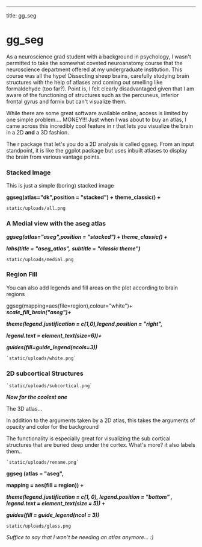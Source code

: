 ---
title: gg_seg

# **gg_seg**



  As a neuroscience grad student with a background in psychology, I wasn't permitted to take the somewhat coveted neuroanatomy course that the neuroscience department offered at my undergraduate institution. This course was all the hype! Dissecting sheep brains, carefully studying brain structures with the help of atlases and coming out smelling like formaldehyde (too far?). Point is, I felt clearly disadvantaged given that I am aware of the functioning of structures such as the percuneus, inferior frontal gyrus and fornix but can't visualize them. 
  
  
  While there are some great software available online, access is limited by one simple problem.... MONEY!!!
Just when I was about to buy an atlas, I came across this incredibly cool feature in r that lets you visualize the brain in a 2D **and** a 3D fashion. 

  The r package that let's you do a 2D analysis is called ggseg. From an input standpoint, it is like the ggplot package but uses inbuilt atlases to display the brain from various vantage points. 

### Stacked Image
This is just a simple (boring) stacked image

**ggseg(atlas="dk",position = "stacked") +**
  **theme_classic() +**
  
  
  
  
  `static/uploads/all.png`
  

### A Medial view with the aseg atlas 


***ggseg(atlas="aseg",position = "stacked") + theme_classic() +***


***labs(title = "aseg_atlas",***
***subtitle = "classic theme")***

  `static/uploads/medial.png`



### Region Fill

You can also add legends and fill areas on the plot according to brain regions  

ggseg(mapping=aes(file=region),colour="white")+
  ***scale_fill_brain("aseg")+***
  
  ***theme(legend.justification = c(1,0),legend.position = "right",***
  
  ***legend.text = element_text(size=6))+***
        
  ***guides(fill=guide_legend(ncols=3))***
  
    `static/uploads/white.png`
    
### 2D subcortical Structures 


    `static/uploads/subcortical.png`
  
  
 ***Now for the coolest one***
 
 The 3D atlas...
 
 In addition to the arguments taken by a 2D atlas, this takes the arguments of opacity and color for the background 


The functionality is especially great for visualizing the sub cortical structures that are buried deep under the cortex. What's more? it also labels them..

   
   
    `static/uploads/rename.png`
    
    
    
    
**ggseg (atlas = "aseg",**

**mapping = aes(fill = region)) +**

  ***theme(legend.justification = c(1, 0), legend.position = "bottom" , legend.text = element_text(size = 5)) +***
  
  ***guides(fill = guide_legend(ncol = 3))***
  
`static/uploads/glass.png`
  
_Suffice to say that I won't be needing an atlas anymore... :)_ 
                                 

